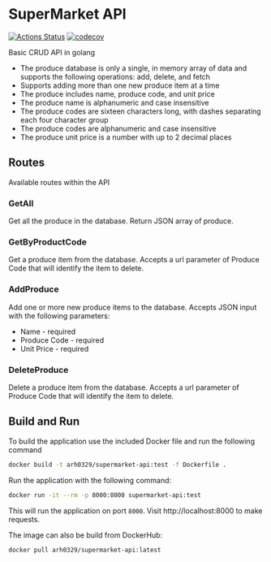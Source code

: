 # SuperMarket API
[![Actions Status](https://github.com/arh0329/supermarket-api/workflows/Go/badge.svg)](https://github.com/arh0329/supermarket-api/actions)
[![codecov](https://codecov.io/gh/arh0329/supermarket-api/branch/main/graph/badge.svg)](https://codecov.io/gh/arh0329/supermarket-api)

Basic CRUD API in golang

- The produce database is only a single, in memory array of data and supports the following operations: add, delete, and fetch
- Supports adding more than one new produce item at a time
- The produce includes name, produce code, and unit price
- The produce name is alphanumeric and case insensitive
- The produce codes are sixteen characters long, with dashes separating each four character group
- The produce codes are alphanumeric and case insensitive
- The produce unit price is a number with up to 2 decimal places

## Routes

Available routes within the API

### GetAll

Get all the produce in the database. Return JSON array of produce.

### GetByProductCode

Get a produce item from the database. Accepts a url parameter of Produce Code that will identify the item to delete.

### AddProduce

Add one or more new produce items to the database. Accepts JSON input with the following parameters:

- Name - required
- Produce Code - required
- Unit Price - required

### DeleteProduce

Delete a produce item from the database. Accepts a url parameter of Produce Code that will identify the item to delete.

## Build and Run

To build the application use the included Docker file and run the following command

```bash
docker build -t arh0329/supermarket-api:test -f Dockerfile .
```

Run the application with the following command:

```bash
docker run -it --rm -p 8000:8000 supermarket-api:test
```

This will run the application on port `8000`. Visit http://localhost:8000 to make requests.

The image can also be build from DockerHub:

```bash
docker pull arh0329/supermarket-api:latest
```